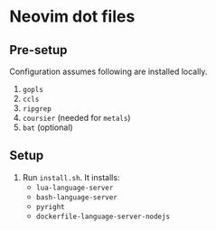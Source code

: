# Neovim dot files

## Pre-setup

Configuration assumes following are installed locally.
1. `gopls`
2. `ccls`
3. `ripgrep`
4. `coursier` (needed for `metals`)
5. `bat` (optional)

## Setup

1. Run `install.sh`. It installs:
	- `lua-language-server`
	- `bash-language-server`
	- `pyright`
	- `dockerfile-language-server-nodejs`
